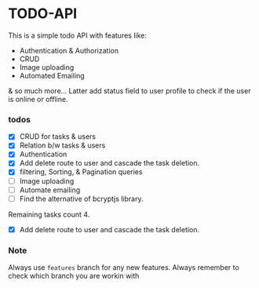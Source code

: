# TODO-API
This is a simple todo API with features like:
- Authentication & Authorization
- CRUD
- Image uploading
- Automated Emailing

& so much more...
Latter add status field to user profile to check if the user is online or offline.

### todos
- [x] CRUD for tasks & users
- [x] Relation b/w tasks & users
- [x] Authentication
- [x] Add delete route to user and cascade the task deletion.
- [x] filtering, Sorting, & Pagination queries
- [ ] Image uploading
- [ ] Automate emailing
- [ ] Find the alternative of bcryptjs library.

Remaining tasks count 4.
- [x] Add delete route to user and cascade the task deletion.

### Note
Always use `features` branch for any new features.
Always remember to check which branch you are workin with
